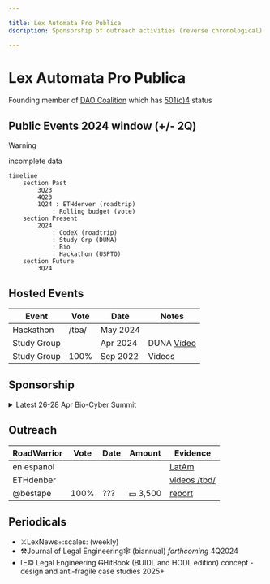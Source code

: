 ```yaml
---

title: Lex Automata Pro Publica
dscription: Sponsorship of outreach activities (reverse chronological)

---
```


# Lex Automata Pro Publica

Founding member of [DAO Coalition](https://www.daocoalition.org/member-daos) which has [501(c)4](https://www.irs.gov/charities-non-profits/other-non-profits/social-welfare-organizations) status

## Public Events 2024 window (+/- 2Q)
> [!WARNING]
> incomplete data
 
```mermaid
timeline
    section Past 
        3Q23
        4Q23
        1Q24 : ETHdenver (roadtrip)
            : Rolling budget (vote)
    section Present
        2Q24
            : CodeX (roadtrip)
            : Study Grp (DUNA)
            : Bio
            : Hackathon (USPTO)
    section Future
        3Q24
```
## Hosted Events

| Event | Vote | Date | Notes |
|-------|------|------|-------|
| Hackathon | /tba/ | May 2024 | |
| Study Group |        | Apr 2024 | DUNA [Video](https://youtu.be/HUt8N4eMBE8?feature=shared) |
| Study Group | 100% | Sep 2022 | Videos | [100https://snapshot.org/#/lexdao.eth/proposal/0x2d185c5c07a4b1a8e6578b3434189772f6f809030a095f533c16b0ab1e790aa7) | 

## Sponsorship

<details><summary>Latest 26-28 Apr Bio-Cyber Summit</summary><br>

| Event | Vote | 
|-------|------|
| [Institutional Ecologies](https://conferences.law.stanford.edu/futurelaw2024/institutional-ecologies-recognizing-restoring-and-relating-with-nature/) |    |
| ETHdenver 2022 | [100%](https://snapshot.org/#/lexdao.eth) |
</details>

## Outreach

<!-- @bestape ... you've got the roadtrip -->
| RoadWarrior | Vote | Date | Amount| Evidence |
|-------------|------|------|-------|----------|
| en espanol    |        |    |    | [LatAm](https://hackmd.io/@lex-dao/By0-VLmZA)   |
| ETHdenber    |    |    | | [videos /tbd/ ](https://www.youtube.com/@LexDAO)   | 
| @bestape | 100% | ??? | :dollar: 3,500 |[report](https://hackmd.io/In0MC4DFTny05H0dALCaZA) |

## Periodicals

- :crossed_swords:LexNews+:scales: (weekly)
- :hammer_and_pick:Journal of Legal Engineering:spider_web: (biannual) _forthcoming_ 4Q2024 
- ſΞ©️ Legal Engineering ~~G~~HitBook (BUIDL and HODL edition) concept - design and anti-fragile case studies 2025+
